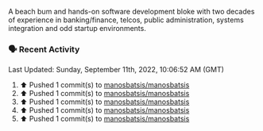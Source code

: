 
A beach bum and hands-on software development bloke with two decades of experience in banking/finance, telcos, public administration, systems integration and odd startup environments. 

### 🗣 Recent Activity

<!--RECENT_ACTIVITY:last_update-->
Last Updated: Sunday, September 11th, 2022, 10:06:52 AM (GMT)
<!--RECENT_ACTIVITY:last_update_end-->
<!--RECENT_ACTIVITY:start-->
1. ⬆️ Pushed 1 commit(s) to [manosbatsis/manosbatsis](https://github.com/manosbatsis/manosbatsis)
2. ⬆️ Pushed 1 commit(s) to [manosbatsis/manosbatsis](https://github.com/manosbatsis/manosbatsis)
3. ⬆️ Pushed 1 commit(s) to [manosbatsis/manosbatsis](https://github.com/manosbatsis/manosbatsis)
4. ⬆️ Pushed 1 commit(s) to [manosbatsis/manosbatsis](https://github.com/manosbatsis/manosbatsis)
5. ⬆️ Pushed 1 commit(s) to [manosbatsis/manosbatsis](https://github.com/manosbatsis/manosbatsis)
<!--RECENT_ACTIVITY:end-->
